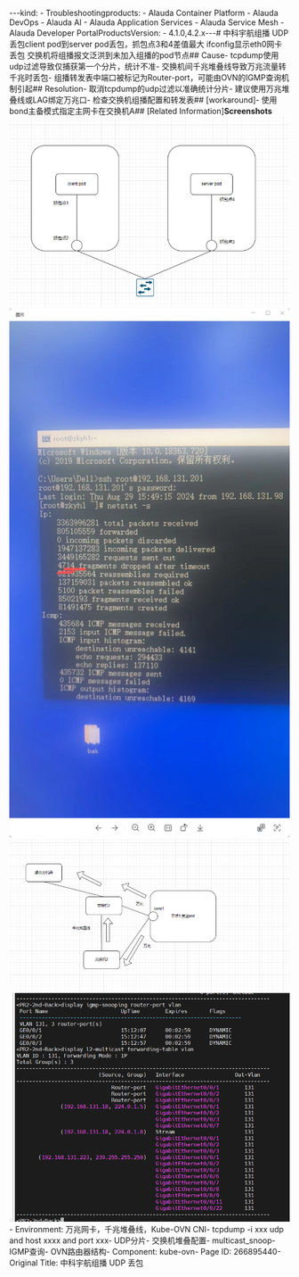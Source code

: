 ---kind:   - Troubleshootingproducts:    - Alauda Container Platform   - Alauda DevOps   - Alauda AI   - Alauda Application Services   - Alauda Service Mesh   - Alauda Developer PortalProductsVersion:   - 4.1.0,4.2.x---<!-- A type of document that involves encountering a fault, diag...it, performing root cause analysis, and providing solutions. --># 中科宇航组播 UDP 丢包client pod到server pod丢包，抓包点3和4差值最大 ifconfig显示eth0网卡丢包 交换机将组播报文泛洪到未加入组播的pod节点## Cause- tcpdump使用udp过滤导致仅捕获第一个分片，统计不准- 交换机间千兆堆叠线导致万兆流量转千兆时丢包- 组播转发表中端口被标记为Router-port，可能由OVN的IGMP查询机制引起## Resolution- 取消tcpdump的udp过滤以准确统计分片- 建议使用万兆堆叠线或LAG绑定万兆口- 检查交换机组播配置和转发表## [workaround]- 使用bond主备模式指定主网卡在交换机A## [Related Information]**Screenshots**![](assets/zhong-ke-yu-hang-zu-bo-udp-diu-bao/image-2025-2-24_13-57-34.png)![](assets/zhong-ke-yu-hang-zu-bo-udp-diu-bao/image-2025-2-24_13-26-48.png)![](assets/zhong-ke-yu-hang-zu-bo-udp-diu-bao/image-2025-2-24_14-11-0.png)![](assets/zhong-ke-yu-hang-zu-bo-udp-diu-bao/image-2025-2-24_13-41-30.png)- Environment: 万兆网卡，千兆堆叠线，Kube-OVN CNI- tcpdump -i xxx udp and host xxxx and port xxx- UDP分片- 交换机堆叠配置- multicast_snoop- IGMP查询- OVN路由器结构- Component: kube-ovn- Page ID: 266895440- Original Title: 中科宇航组播 UDP 丢包